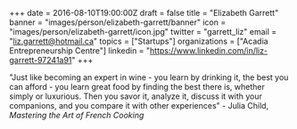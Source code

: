 +++
date = 2016-08-10T19:00:00Z
draft = false
title = "Elizabeth Garrett"
banner = "images/person/elizabeth-garrett/banner"
icon = "images/person/elizabeth-garrett/icon.jpg"
twitter = "garrett_liz"
email = "liz.garrett@hotmail.ca"
topics = ["Startups"]
organizations = ["Acadia Entrepreneurship Centre"]
linkedin = "https://www.linkedin.com/in/liz-garrett-97241a91"
+++

"Just like becoming an expert in wine - you learn by drinking it, the best you can afford - you learn great food by finding the best there is, whether simply or luxurious. Then you savor it, analyze it, discuss it with your companions, and you compare it with other experiences" - Julia Child, _Mastering the Art of French Cooking_

